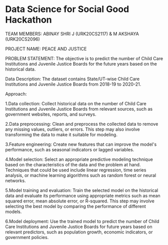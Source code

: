 # Data Science for Social Good Hackathon
TEAM MEMBERS: ABINAY SHRI J (URK20CS2117) & M AKSHAYA (URK20CS2096)

PROJECT NAME: PEACE AND JUSTICE

PROBLEM STATEMENT: The objective is to predict the number of Child Care Institutions and Juvenile Justice Boards for the future years based on the historical data.

Data Description: The dataset contains State/UT-wise Child Care Institutions and Juvenile Justice Boards from 2018-19 to 2020-21.

Approach:

1.Data collection: Collect historical data on the number of Child Care Institutions and Juvenile Justice Boards from relevant sources, such as government websites, reports, and surveys.

2.Data preprocessing: Clean and preprocess the collected data to remove any missing values, outliers, or errors. This step may also involve transforming the data to make it suitable for modeling.

3.Feature engineering: Create new features that can improve the model's performance, such as seasonal indicators or lagged variables.

4.Model selection: Select an appropriate predictive modeling technique based on the characteristics of the data and the problem at hand. Techniques that could be used include linear regression, time series analysis, or machine learning algorithms such as random forest or neural networks.

5.Model training and evaluation: Train the selected model on the historical data and evaluate its performance using appropriate metrics such as mean squared error, mean absolute error, or R-squared. This step may involve selecting the best model by comparing the performance of different models.

6.Model deployment: Use the trained model to predict the number of Child Care Institutions and Juvenile Justice Boards for future years based on relevant predictors, such as population growth, economic indicators, or government policies.
